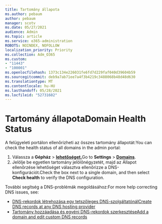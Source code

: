 ```yaml
---
title: Tartomány állapota
ms.author: pebaum
author: pebaum
manager: scotv
ms.date: 05/27/2021
audience: Admin
ms.topic: article
ms.service: o365-administration
ROBOTS: NOINDEX, NOFOLLOW
localization_priority: Priority
ms.collection: Adm_O365
ms.custom:
- "11443"
- "100001"
ms.openlocfilehash: 1373c134e226031fe6fd7d229faf040d39604b59
ms.sourcegitcommit: deb9a7ab71ee7a4f3b4219c3488068b48d48d630
ms.translationtype: MT
ms.contentlocale: hu-HU
ms.lasthandoff: 05/28/2021
ms.locfileid: "52731602"
---
```

# <a name="domain-health-status"></a><span data-ttu-id="f6e23-102">Tartomány állapota</span><span class="sxs-lookup"><span data-stu-id="f6e23-102">Domain Health Status</span></span>

<span data-ttu-id="f6e23-103">A felügyeleti portálon ellenőrizheti az összes tartomány állapotát:</span><span class="sxs-lookup"><span data-stu-id="f6e23-103">You can check the health status of all domains in the admin portal:</span></span>

1. <span data-ttu-id="f6e23-104">Válassza a **Gépház**  >  [**lehetőséget.**](https://portal.microsoft.com/Adminportal/Home?ref=/Domains)</span><span class="sxs-lookup"><span data-stu-id="f6e23-104">Go to **Settings** > [**Domains**](https://portal.microsoft.com/Adminportal/Home?ref=/Domains).</span></span>
1. <span data-ttu-id="f6e23-105">Jelölje be egyetlen tartomány jelölőnégyzetét,  majd az Állapot ellenőrzése lehetőséget választva ellenőrizze a DNS-konfigurációt.</span><span class="sxs-lookup"><span data-stu-id="f6e23-105">Check the box next to a single domain, and then select **Check health** to verify the DNS configuration.</span></span>

<span data-ttu-id="f6e23-106">További segítség a DNS-problémák megoldásához:</span><span class="sxs-lookup"><span data-stu-id="f6e23-106">For more help correcting DNS issues, see:</span></span>

- [<span data-ttu-id="f6e23-107">DNS-rekordok létrehozása egy tetszőleges DNS-szolgáltatónál</span><span class="sxs-lookup"><span data-stu-id="f6e23-107">Create DNS records at any DNS hosting provider</span></span>](/microsoft-365/admin/get-help-with-domains/create-dns-records-at-any-dns-hosting-provider)
- [<span data-ttu-id="f6e23-108">Tartomány hozzáadása és egyéni DNS-rekordok szerkesztése</span><span class="sxs-lookup"><span data-stu-id="f6e23-108">Add a domain and edit custom DNS records</span></span>](/microsoft-365/admin/setup/add-domain)